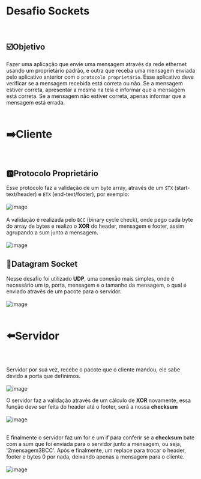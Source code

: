 # Desafio Sockets <br><br>

## ☑️Objetivo
Fazer uma aplicação que envie uma mensagem através da rede ethernet usando um  proprietário padrão, e outra que receba uma mensagem enviada pelo aplicativo anterior com o `protocolo proprietário`. Esse aplicativo deve verificar se a mensagem recebida está correta  ou não. Se a mensagem estiver correta, apresentar a mesma na tela e informar que a  mensagem está correta. Se a mensagem não estiver correta, apenas informar que a  mensagem está errada. <br><br>

# ➡️Cliente <br><br>
## 🅿️Protocolo Proprietário
Esse protocolo faz a validação de um byte array, através de um `STX` (start-text/header) e `ETX` (end-text/footer), por exemplo: 
<br><br>![image](https://user-images.githubusercontent.com/101574001/199534789-f9c96e03-0f37-45de-9b16-5affa833c4af.png) <br><br>
A validação é realizada pelo `BCC` (binary cycle check), onde pego cada byte do array de bytes e realizo o <b>XOR</b> do header, mensagem e footer, assim agrupando a sum junto a mensagem.<br><br>![image](https://user-images.githubusercontent.com/101574001/199537237-a5ac67d1-02f5-4411-9be7-aa24684f6392.png)

## 🔄Datagram Socket
Nesse desafio foi utilizado <b>UDP</b>, uma conexão mais simples, onde é necessário um ip, porta, mensagem e o tamanho da mensagem, o qual é enviado através de um pacote para o servidor.<br><br>
![image](https://user-images.githubusercontent.com/101574001/199549240-30f68bb9-2572-47cf-98da-2ebe6e6d154c.png) <br><br>

# ⬅️Servidor <br><br>
Servidor por sua vez, recebe o pacote que o cliente mandou, ele sabe devido a porta que definimos.<br><br>
![image](https://user-images.githubusercontent.com/101574001/199551513-e347ef1d-f78d-4119-87af-112166ee8317.png)<br>

O servidor faz a validação através de um cálculo de <b>XOR</b> novamente, essa função deve ser feita do header até o footer, será a nossa <b>checksum</b> <br><br>
![image](https://user-images.githubusercontent.com/101574001/199559412-cadb3091-ff84-4707-8e70-b8078e24638e.png) <br><br>

E finalmente o servidor faz um for e um if para conferir se a <b>checksum</b> bate com a sum que foi enviada para o servidor junto a mensagem, ou seja, '2mensagem3BCC'. Após e finalmente, um replace para trocar o header, footer e bytes 0 por nada, deixando apenas a mensagem para o cliente. <br><br>
![image](https://user-images.githubusercontent.com/101574001/199559864-f524616a-0097-4368-a9ae-e0425aa8d853.png)  <br><br>


